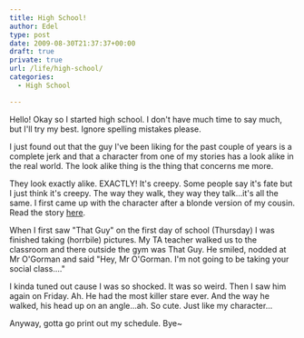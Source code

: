 ```yaml
---
title: High School!
author: Edel
type: post
date: 2009-08-30T21:37:37+00:00
draft: true
private: true
url: /life/high-school/
categories:
  - High School

---
```

Hello! Okay so I started high school. I don't have much time to say much, but I'll try my best. Ignore spelling mistakes please.

I just found out that the guy I've been liking for the past couple of years is a complete jerk and that a character from one of my stories has a look alike in the real world. The look alike thing is the thing that concerns me more.

They look exactly alike. EXACTLY! It's creepy. Some people say it's fate but I just think it's creepy. The way they walk, they way they talk...it's all the same. I first came up with the character after a blonde version of my cousin. Read the story [here][1].

When I first saw "That Guy" on the first day of school (Thursday) I was finished taking (horrbile) pictures. My TA teacher walked us to the classroom and there outside the gym was That Guy. He smiled, nodded at Mr O'Gorman and said "Hey, Mr O'Gorman. I'm not going to be taking your social class...."

I kinda tuned out cause I was so shocked. It was so weird. Then I saw him again on Friday. Ah. He had the most killer stare ever. And the way he walked, his head up on an angle...ah. So cute. Just like my character...

Anyway, gotta go print out my schedule. Bye~




 [1]: http://www.iwillbethere.blovelspot.com